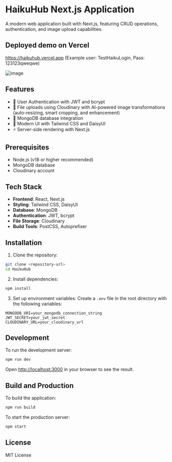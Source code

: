 # HaikuHub Next.js Application

A modern web application built with Next.js, featuring CRUD operations, authentication, and image upload capabilities.

## Deployed demo on Vercel

https://haikuhub.vercel.app (Example user: TestHaikuLogin, Pass: 123123qweqwe)

![image](https://shottr.cc/s/F8gR/SCR-20241215-n4g.jpeg)


## Features

- 🔐 User Authentication with JWT and bcrypt
- 📁 File uploads using Cloudinary with AI-powered image transformations (auto-resizing, smart cropping, and enhancement)
- 💾 MongoDB database integration
- 🎨 Modern UI with Tailwind CSS and DaisyUI
- ⚡ Server-side rendering with Next.js

## Prerequisites

- Node.js (v18 or higher recommended)
- MongoDB database
- Cloudinary account

## Tech Stack

- **Frontend**: React, Next.js
- **Styling**: Tailwind CSS, DaisyUI
- **Database**: MongoDB
- **Authentication**: JWT, bcrypt
- **File Storage**: Cloudinary
- **Build Tools**: PostCSS, Autoprefixer

## Installation

1. Clone the repository:

```bash
git clone <repository-url>
cd HaikuHub
```

2. Install dependencies:

```bash
npm install
```

3. Set up environment variables:
   Create a `.env` file in the root directory with the following variables:

```env
MONGODB_URI=your_mongodb_connection_string
JWT_SECRET=your_jwt_secret
CLOUDINARY_URL=your_cloudinary_url
```

## Development

To run the development server:

```bash
npm run dev
```

Open [http://localhost:3000](http://localhost:3000) in your browser to see the result.

## Build and Production

To build the application:

```bash
npm run build
```

To start the production server:

```bash
npm start
```

## License

MIT License
